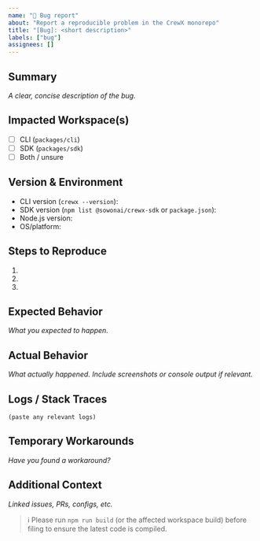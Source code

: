 ```yaml
---
name: "🐛 Bug report"
about: "Report a reproducible problem in the CrewX monorepo"
title: "[Bug]: <short description>"
labels: ["bug"]
assignees: []
---
```


## Summary
_A clear, concise description of the bug._

## Impacted Workspace(s)
- [ ] CLI (`packages/cli`)
- [ ] SDK (`packages/sdk`)
- [ ] Both / unsure

## Version & Environment
- CLI version (`crewx --version`):
- SDK version (`npm list @sowonai/crewx-sdk` or `package.json`):
- Node.js version:
- OS/platform:

## Steps to Reproduce
1. 
2. 
3. 

## Expected Behavior
_What you expected to happen._

## Actual Behavior
_What actually happened. Include screenshots or console output if relevant._

## Logs / Stack Traces
```
(paste any relevant logs)
```

## Temporary Workarounds
_Have you found a workaround?_

## Additional Context
_Linked issues, PRs, configs, etc._

> ℹ️ Please run `npm run build` (or the affected workspace build) before filing to ensure the latest code is compiled.
